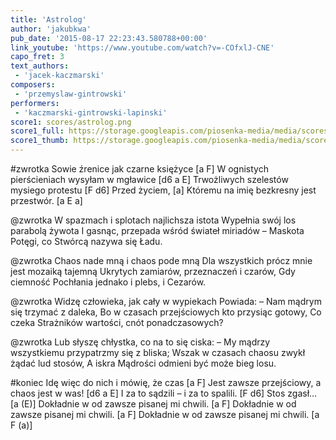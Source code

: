 ```yaml
---
title: 'Astrolog'
author: 'jakubkwa'
pub_date: '2015-08-17 22:23:43.580788+00:00'
link_youtube: 'https://www.youtube.com/watch?v=-COfxlJ-CNE'
capo_fret: 3
text_authors:
 - 'jacek-kaczmarski'
composers:
 - 'przemyslaw-gintrowski'
performers:
 - 'kaczmarski-gintrowski-lapinski'
score1: scores/astrolog.png
score1_full: https://storage.googleapis.com/piosenka-media/media/scores/astrolog.png
score1_thumb: https://storage.googleapis.com/piosenka-media/media/scores/astrolog.png.180x0_q85_upscale.jpg
---
```


#zwrotka
Sowie źrenice jak czarne księżyce [a F]
W ognistych pierścieniach wysyłam w mgławice [d6 a E]
Trwożliwych szelestów mysiego protestu [F d6]
Przed życiem, [a]
Któremu na imię bezkresny jest przestwór. [a E a]

@zwrotka
W spazmach i splotach najlichsza istota
Wypełnia swój los parabolą żywota
I gasnąc, przepada wśród świateł miriadów –
Maskota
Potęgi, co Stwórcą nazywa się Ładu.

@zwrotka
Chaos nade mną i chaos pode mną
Dla wszystkich prócz mnie jest mozaiką tajemną
Ukrytych zamiarów, przeznaczeń i czarów,
Gdy ciemność
Pochłania jednako i plebs, i Cezarów.

@zwrotka
Widzę człowieka, jak cały w wypiekach
Powiada: – Nam mądrym się trzymać z daleka,
Bo w czasach przejściowych kto przysiąc gotowy,
Co czeka
Strażników wartości, cnót ponadczasowych?

@zwrotka
Lub słyszę chłystka, co na to się ciska:
– My mądrzy wszystkiemu przypatrzmy się z bliska;
Wszak w czasach chaosu zwykł żądać lud stosów,
A iskra
Mądrości odmieni być może bieg losu.

#koniec
Idę więc do nich i mówię, że czas [a F]
Jest zawsze przejściowy, a chaos jest w was! [d6 a E]
I za to sądzili – i za to spalili. [F d6]
Stos zgasł… [a (E)]
Dokładnie w od zawsze pisanej mi chwili. [a F]
Dokładnie w od zawsze pisanej mi chwili. [a F]
Dokładnie w od zawsze pisanej mi chwili. [a F (a)]